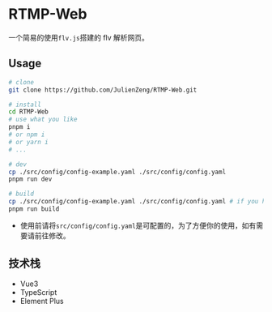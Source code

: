 # RTMP-Web

一个简易的使用`flv.js`搭建的 flv 解析网页。

## Usage

```bash
# clone
git clone https://github.com/JulienZeng/RTMP-Web.git

# install
cd RTMP-Web
# use what you like
pnpm i
# or npm i
# or yarn i
# ...

# dev
cp ./src/config/config-example.yaml ./src/config/config.yaml
pnpm run dev

# build
cp ./src/config/config-example.yaml ./src/config/config.yaml # if you have this file, ignore this command.
pnpm run build
```

- 使用前请将`src/config/config.yaml`是可配置的，为了方便你的使用，如有需要请前往修改。

## 技术栈

- Vue3
- TypeScript
- Element Plus
